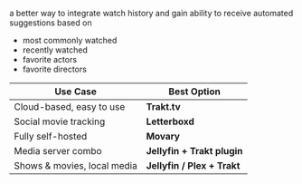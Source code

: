 a better way to integrate watch history and gain ability to receive automated suggestions based on 
- most commonly watched
- recently watched
- favorite actors
- favorite directors

| **Use Case**                | **Best Option**             |
| --------------------------- | --------------------------- |
| Cloud-based, easy to use    | **Trakt.tv**                |
| Social movie tracking       | **Letterboxd**              |
| Fully self-hosted           | **Movary**                  |
| Media server combo          | **Jellyfin + Trakt plugin** |
| Shows & movies, local media | **Jellyfin / Plex + Trakt** |

